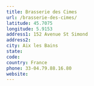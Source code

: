 ```yaml
---
title: Brasserie des Cimes
url: /brasserie-des-cimes/
latitude: 45.7075
longitude: 5.9153
address1: 152 Avenue St Simond
address2: 
city: Aix les Bains
state: 
code: 
country: France
phone: 33-04.79.88.16.80
website: 
---
```


